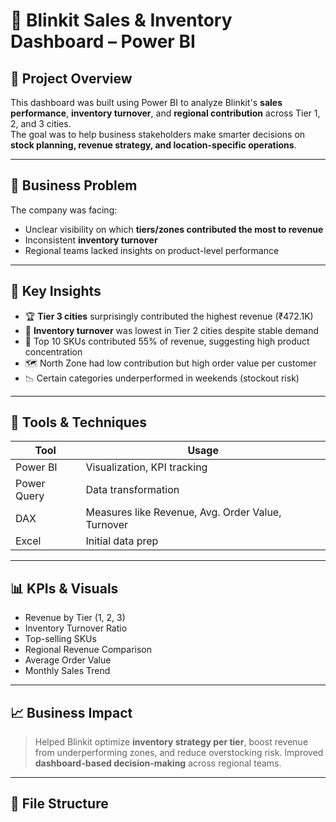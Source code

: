 # 🛒 Blinkit Sales & Inventory Dashboard – Power BI


## 📌 Project Overview

This dashboard was built using Power BI to analyze Blinkit's **sales performance**, **inventory turnover**, and **regional contribution** across Tier 1, 2, and 3 cities.  
The goal was to help business stakeholders make smarter decisions on **stock planning, revenue strategy, and location-specific operations**.

---

## 🎯 Business Problem

The company was facing:
- Unclear visibility on which **tiers/zones contributed the most to revenue**
- Inconsistent **inventory turnover**
- Regional teams lacked insights on product-level performance

---

## 🧠 Key Insights

- 🏆 **Tier 3 cities** surprisingly contributed the highest revenue (₹472.1K)
- 🔄 **Inventory turnover** was lowest in Tier 2 cities despite stable demand
- 🧺 Top 10 SKUs contributed 55% of revenue, suggesting high product concentration
- 🗺️ North Zone had low contribution but high order value per customer
- 📉 Certain categories underperformed in weekends (stockout risk)

---

## 🧰 Tools & Techniques

| Tool         | Usage                                        |
|--------------|----------------------------------------------|
| Power BI     | Visualization, KPI tracking                  |
| Power Query  | Data transformation                          |
| DAX          | Measures like Revenue, Avg. Order Value, Turnover |
| Excel        | Initial data prep                            |

---

## 📊 KPIs & Visuals

- Revenue by Tier (1, 2, 3)
- Inventory Turnover Ratio
- Top-selling SKUs
- Regional Revenue Comparison
- Average Order Value
- Monthly Sales Trend

---

## 📈 Business Impact

> Helped Blinkit optimize **inventory strategy per tier**, boost revenue from underperforming zones, and reduce overstocking risk. Improved **dashboard-based decision-making** across regional teams.

---

## 📂 File Structure

